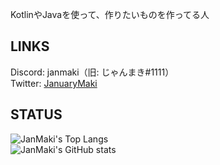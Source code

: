 KotlinやJavaを使って、作りたいものを作ってる人

## LINKS
Discord: janmaki（旧: じゃんまき#1111）  
Twitter: [JanuaryMaki](https://twitter.com/JanuaryMaki)  

## STATUS
![JanMaki's Top Langs](https://github-readme-stats.vercel.app/api/top-langs/?username=JanMaki&show_icons=true&theme=radical&count_private=true&layout=compact)  
![JanMaki's GitHub stats](https://github-readme-stats.vercel.app/api?username=JanMaki&show_icons=true&theme=radical&count_private=true)  
